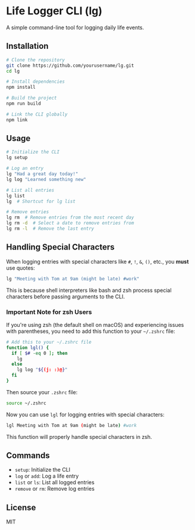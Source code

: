 # Life Logger CLI (lg)

A simple command-line tool for logging daily life events.

## Installation

```bash
# Clone the repository
git clone https://github.com/yourusername/lg.git
cd lg

# Install dependencies
npm install

# Build the project
npm run build

# Link the CLI globally
npm link
```

## Usage

```bash
# Initialize the CLI
lg setup

# Log an entry
lg "Had a great day today!"
lg log "Learned something new"

# List all entries
lg list
lg  # Shortcut for lg list

# Remove entries
lg rm  # Remove entries from the most recent day
lg rm -d  # Select a date to remove entries from
lg rm -l  # Remove the last entry
```

## Handling Special Characters

When logging entries with special characters like `#`, `!`, `&`, `()`, etc., you **must** use quotes:

```bash
lg "Meeting with Tom at 9am (might be late) #work"
```

This is because shell interpreters like bash and zsh process special characters before passing arguments to the CLI.

### Important Note for zsh Users

If you're using zsh (the default shell on macOS) and experiencing issues with parentheses, you need to add this function to your `~/.zshrc` file:

```bash
# Add this to your ~/.zshrc file
function lgl() {
  if [ $# -eq 0 ]; then
    lg
  else
    lg log "${(j: :)@}"
  fi
}
```

Then source your `.zshrc` file:

```bash
source ~/.zshrc
```

Now you can use `lgl` for logging entries with special characters:

```bash
lgl Meeting with Tom at 9am (might be late) #work
```

This function will properly handle special characters in zsh.

## Commands

- `setup`: Initialize the CLI
- `log` or `add`: Log a life entry
- `list` or `ls`: List all logged entries
- `remove` or `rm`: Remove log entries

## License

MIT
